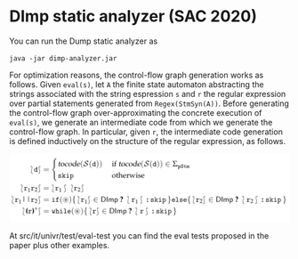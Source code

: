 # DImp static analyzer (SAC 2020)

You can run the Dump static analyzer as

```
java -jar dimp-analyzer.jar
```

For optimization reasons, the control-flow graph generation works as follows. Given ```eval(s)```, let ```A``` the finite state automaton abstracting the strings associated with the string espression ```s``` and ```r``` the regular expression over partial statements generated from ```Regex(StmSyn(A))```. Before generating the control-flow graph over-approximating the concrete execution of ```eval(s)```, we generate an intermediate code from which we generate the control-flow graph. In particular, given ```r```, the intermediate code generation is defined inductively on the structure of the regular expression, as follows.

![Screenshot](code-gen.png)

At src/it/univr/test/eval-test you can find the eval tests proposed in the paper plus other examples.
